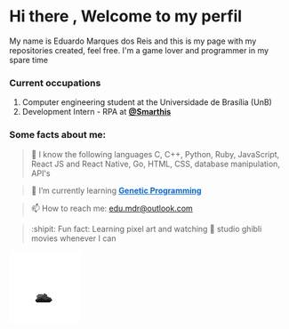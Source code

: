 # Hi there , Welcome to my perfil

My name is Eduardo Marques dos Reis and this is my page with my repositories created, feel free. I'm a game lover and programmer in my spare time

### **Current occupations**

1.  Computer engineering student at the Universidade de Brasília (UnB)
2.  Development Intern - RPA at <b>[@Smarthis](https://smarthis.com.br/)</b>

### Some facts about me:

> 🧠 I know the following languages C, C++, Python, Ruby, JavaScript, React JS and React Native, Go, HTML, CSS, database manipulation, API's

> 📔 I’m currently learning **<a style="color:#0969DA" href="https://en.wikipedia.org/wiki/Genetic_programming#:~:text=In%20artificial%20intelligence%2C%20genetic%20programming,to%20the%20population%20of%20programs.">Genetic Programming</a>**

> 📫 How to reach me: edu.mdr@outlook.com

> :shipit: Fun fact: Learning pixel art and watching :movie_camera: studio ghibli movies whenever I can

![explosion](https://github.com/EduardoMdR/EduardoMdR/blob/master/particulas%202.gif)
